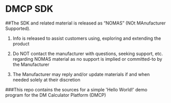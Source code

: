 # DMCP SDK
##The SDK and related material is released as “NOMAS”  (NOt MAnufacturer Supported). 

1. Info is released to assist customers using, exploring and extending the product

1. Do NOT contact the manufacturer with questions, seeking support, etc. regarding NOMAS material as no support is implied or committed-to by the Manufacturer

1. The Manufacturer may reply and/or update materials if and when needed solely at their discretion

###This repo contains the sources for a simple 'Hello World!' demo program for the DM Calculator Platform (DMCP)
